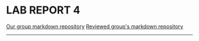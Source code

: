 # LAB REPORT 4

[Our group markdown repository](https://github.com/NuojinliXu/markdown-parser)
[Reviewed group's markdown repository](https://github.com/NLChung9/markdown-parser)

---

